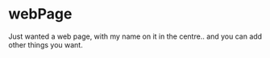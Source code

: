 # webPage
Just wanted a web page, with my name on it in the centre.. and you can add other things you want.
